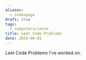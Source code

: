 ```yaml
---
aliases:
  - indexpage
draft: true
tags:
  - computerscience
title: Leet Code Problems
date: 2024-06-01
---
```


Leet Code Problems I've worked on.